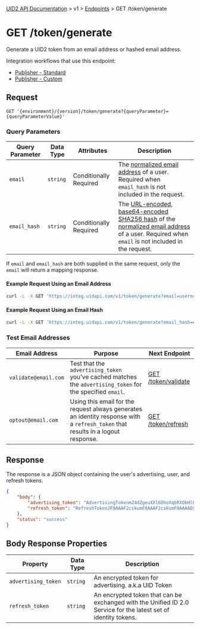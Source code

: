 [UID2 API Documentation](../../README.md) > v1 > [Endpoints](./README.md) > GET /token/generate

# GET /token/generate
Generate a UID2 token from an email address or hashed email address.

Integration workflows that use this endpoint:
* [Publisher - Standard](../guides/publisher-client-side.md)
* [Publisher - Custom](../guides/custom-publisher-integration.md)

## Request 

```GET '{environment}/{version}/token/generate?{queryParameter}={queryParameterValue}'```

###  Query Parameters

| Query Parameter | Data Type | Attributes | Description |
| --- | --- | --- | --- |
| `email` | `string` | Conditionally Required | The [normalized email address](../../README.md#emailnormalization) of a user. Required when `email_hash` is not included in the request. |
| `email_hash` | `string` | Conditionally Required | The [URL-encoded, base64-encoded SHA256 hash](../../README.md#encoding-email-hashes) of the [normalized email address](../../README.md#emailnormalization) of a user. Required when `email` is not included in the request. |

If `email` and `email_hash` are both supplied in the same request, only the `email` will return a mapping response.

#### Example Request Using an Email Address

```sh
curl -L -X GET 'https://integ.uidapi.com/v1/token/generate?email=username@example.com' -H 'Authorization: Bearer YourTokenBV3tua4BXNw+HVUFpxLlGy8nWN6mtgMlIk='
```

#### Example Request Using an Email Hash

```sh
curl -L -X GET 'https://integ.uidapi.com/v1/token/generate?email_hash=eVvLS/Vg+YZ6+z3i0NOpSXYyQAfEXqCZ7BTpAjFUBUc=' -H 'Authorization: Bearer YourTokenBV3tua4BXNw+HVUFpxLlGy8nWN6mtgMlIk='
```

### Test Email Addresses

| Email Address | Purpose | Next Endpoint |
| --- | --- | --- |
| `validate@email.com` | Test that the `advertising_token` you've cached matches the `advertising_token` for the specified `email`. | [GET /token/validate](./get-token-validate.md) |
| `optout@email.com` | Using this email for the request always generates an identity response with a `refresh_token` that results in a logout response. | [GET /token/refresh](./get-token-refresh.md) |

## Response

The response is a JSON object containing the user's advertising, user, and refresh tokens.


```json
{
    "body": {
        "advertising_token": "AdvertisingTokenmZ4dZgeuXXl6DhoXqbRXQbHlHhA96leN94U1uavZVspwKXlfWETZ3b/besPFFvJxNLLySg4QEYHUAiyUrNncgnm7ppu0mi6wU2CW6hssiuEkKfstbo9XWgRUbWNTM+ewMzXXM8G9j8Q=",
        "refresh_token": "RefreshToken2F8AAAF2cskumF8AAAF2cskumF8AAAADXwFq/90PYmajV0IPrvo51Biqh7/M+JOuhfBY8KGUn//GsmZr9nf+jIWMUO4diOA92kCTF69JdP71Ooo+yF3V5yy70UDP6punSEGmhf5XSKFzjQssCtlHnKrJwqFGKpJkYA=="
    },
    "status": "success"
}
```

## Body Response Properties

| Property | Data Type | Description |
| --- | --- | --- |
| `advertising_token` | `string` | An encrypted token for advertising. a.k.a UID Token |
| `refresh_token` | `string` | An encrypted token that can be exchanged with the Unified ID 2.0 Service for the latest set of identity tokens. |





